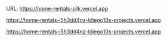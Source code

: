 URL:
https://home-rentals-silk.vercel.app

https://home-rentals-i5h3dd4nz-ldiego10s-projects.vercel.app

https://home-rentals-i5h3dd4nz-ldiego10s-projects.vercel.app
